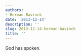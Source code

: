 ```yaml
---
authors:
- Herman Bavinck
date: '2013-12-14'
description: ''
slug: 2013-12-14-herman-bavinck
title: ''
---
```

God has spoken.



